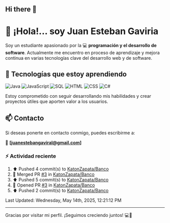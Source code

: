 ## Hi there 👋

# 👋 ¡Hola!... soy Juan Esteban Gaviria 

Soy un estudiante apasionado por la 
:computer: **programación y el desarrollo de software**. 
Actualmente me encuentro en proceso de aprendizaje y mejora continua en varias tecnologías clave del desarrollo web y de software.

## 🚀 Tecnologías que estoy aprendiendo

<p align="left">
  <img src="https://img.shields.io/badge/Java-007396?style=for-the-badge&logo=java&logoColor=white" alt="Java" />
  <img src="https://img.shields.io/badge/JavaScript-F7DF1E?style=for-the-badge&logo=javascript&logoColor=black" alt="JavaScript" />
  <img src="https://img.shields.io/badge/SQL-4479A1?style=for-the-badge&logo=postgresql&logoColor=white" alt="SQL" />
  <img src="https://img.shields.io/badge/HTML5-E34F26?style=for-the-badge&logo=html5&logoColor=white" alt="HTML" />
  <img src="https://img.shields.io/badge/CSS3-1572B6?style=for-the-badge&logo=css3&logoColor=white" alt="CSS" />
  <img src="https://img.shields.io/badge/C%23-239120?style=for-the-badge&logo=c-sharp&logoColor=white" alt="C#" />
</p>

Estoy comprometido con seguir desarrollando mis habilidades y crear proyectos útiles que aporten valor a los usuarios.

## 📫 Contacto

Si deseas ponerte en contacto conmigo, puedes escribirme a:

📧 **[juanestebangaviral@gmail.com]**


### :zap: Actividad reciente
<!--RECENT_ACTIVITY:start-->
1. ⬆️ Pushed 4 commit(s) to [KatonZapata/Banco](https://github.com/KatonZapata/Banco)<br>
2. 🎉 Merged PR [#3](https://github.com/KatonZapata/Banco/pull/3) in [KatonZapata/Banco](https://github.com/KatonZapata/Banco)<br>
3. ⬆️ Pushed 5 commit(s) to [KatonZapata/Banco](https://github.com/KatonZapata/Banco)<br>
4. 💪 Opened PR [#3](https://github.com/KatonZapata/Banco/pull/3) in [KatonZapata/Banco](https://github.com/KatonZapata/Banco)<br>
5. ⬆️ Pushed 2 commit(s) to [KatonZapata/Banco](https://github.com/KatonZapata/Banco)<br>
<!--RECENT_ACTIVITY:end-->

<!--RECENT_ACTIVITY:last_update-->
Last Updated: Wednesday, May 14th, 2025, 12:21:12 PM
<!--RECENT_ACTIVITY:last_update_end-->

---

Gracias por visitar mi perfil. ¡Seguimos creciendo juntos! 💻🌱
